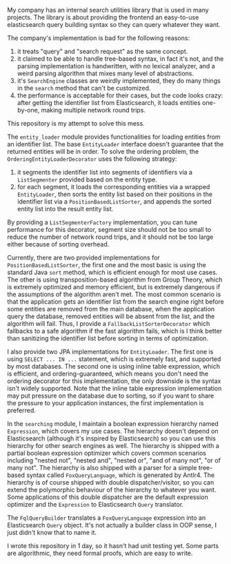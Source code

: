 My company has an internal search utilities library that is used in many projects.
The library is about providing the frontend an easy-to-use elasticsearch query building syntax so they can query whatever they want.

The company's implementation is bad for the following reasons:
1. it treats "query" and "search request" as the same concept.
2. it claimed to be able to handle tree-based syntax, in fact it's not, and the parsing implementation is handwritten, with no lexical analyzer, and a weird parsing algorithm that mixes many level of abstractions.
3. it's `SearchEngine` classes are weirdly implemented, they do many things in the `search` method that can't be customized.
4. the performance is acceptable for their cases, but the code looks crazy: after getting the identifier list from Elasticsearch, it loads entities one-by-one, making multiple network round trips.

This repository is my attempt to solve this mess.

The `entity_loader` module provides functionalities for loading entities from an identifier list. The base `EntityLoader` interface doesn't guarantee that the returned entities will be in order. To solve the ordering problem, the `OrderingEntityLoaderDecorator` uses the following strategy:
1. it segments the identifier list into segments of identifiers via a `ListSegmenter` provided based on the entity type.
2. for each segment, it loads the corresponding entities via a wrapped `EntityLoader`, then sorts the entity list based on their positions in the identifier list via a `PositionBasedListSorter`, and appends the sorted entity list into the result entity list.

By providing a `ListSegmenterFactory` implementation, you can tune performance for this decorator, segment size should not be too small to reduce the number of network round trips, and it should not be too large either because of sorting overhead.

Currently, there are two provided implementations for `PositionBasedListSorter`, the first one and the most basic is using the standard Java `sort` method, which is efficient enough for most use cases.
The other is using transposition-based algorithm from Group Theory, which is extremely optimized and memory efficient, but is extremely dangerous if the assumptions of the algorithm aren't met.
The most common scenario is that the application gets an identifier list from the search engine right before some entities are removed from the main database, when the application query the database, removed entities will be absent from the list, and the algorithm will fail.
Thus, I provide a `FallbackListSorterDecorator` which fallbacks to a safe algorithm if the fast algorithm fails, which is I think better than sanitizing the identifier list before sorting in terms of optimization.

I also provide two JPA implementations for `EntityLoader`. The first one is using `SELECT ... IN ...` statement, which is extremely fast, and supported by most databases.
The second one is using inline table expression, which is efficient, and ordering-guaranteed, which means you don't need the ordering decorator for this implementation, the only downside is the syntax isn't widely supported.
Note that the inline table expression implementation may put pressure on the database due to sorting, so if you want to share the pressure to your application instances, the first implementation is preferred.

In the `searching` module, I maintain a boolean expression hierarchy named `Expression`, which covers my use cases.
The hierarchy doesn't depend on Elasticsearch (although it's inspired by Elasticsearch) so you can use this hierarchy for other search engines as well.
The hierarchy is shipped with a partial boolean expression optimizer which covers common scenarios including "nested not", "nested and", "nested or", "and of many not", "or of many not".
The hierarchy is also shipped with a parser for a simple tree-based syntax called `FoxQueryLanguage`, which is generated by Antlr4.
The hierarchy is of course shipped with double dispatcher/visitor, so you can extend the polymorphic behaviour of the hierarchy to whatever you want. Some applications of this double dispatcher are the default expression optimizer and the `Expression` to Elasticsearch `Query` translator.

The `FqlQueryBuilder` translates a `FoxQueryLanguage` expression into an Elasticsearch `Query` object. It's not actually a builder class in OOP sense, I just didn't know that to name it.

I wrote this repository in 1 day, so it hasn't had unit testing yet. Some parts are algorithmic, they need formal proofs, which are easy to write.
